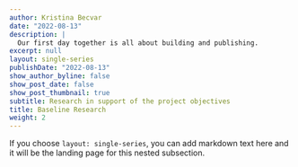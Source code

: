 ```yaml
---
author: Kristina Becvar
date: "2022-08-13"
description: |
  Our first day together is all about building and publishing.
excerpt: null
layout: single-series
publishDate: "2022-08-13"
show_author_byline: false
show_post_date: false
show_post_thumbnail: true
subtitle: Research in support of the project objectives
title: Baseline Research
weight: 2
---
```


If you choose `layout: single-series`, you can add markdown text here and it will be the landing page for this nested subsection.